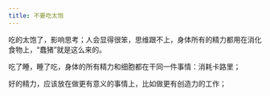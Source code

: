 ```yaml
---
title: 不要吃太饱
---
```


吃的太饱了，影响思考；人会显得很笨，思维跟不上，身体所有的精力都用在消化食物上，“蠢猪”就是这么来的。

吃了睡，睡了吃，身体的所有精力和细胞都在干同一件事情：消耗卡路里；

好的精力，应该放在做更有意义的事情上，比如做更有创造力的工作；